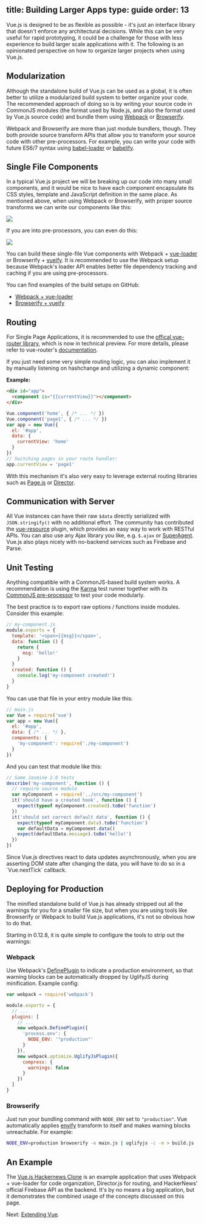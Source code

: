 title: Building Larger Apps
type: guide
order: 13
---

Vue.js is designed to be as flexible as possible - it's just an interface library that doesn't enforce any architectural decisions. While this can be very useful for rapid prototyping, it could be a challenge for those with less experience to build larger scale applications with it. The following is an opinionated perspective on how to organize larger projects when using Vue.js.

## Modularization

Although the standalone build of Vue.js can be used as a global, it is often better to utilize a modularized build system to better organize your code. The recommended approach of doing so is by writing your source code in CommonJS modules (the format used by Node.js, and also the format used by Vue.js source code) and bundle them using [Webpack](http://webpack.github.io/) or [Browserify](http://browserify.org/).

Webpack and Browserify are more than just module bundlers, though. They both provide source transform APIs that allow you to transform your source code with other pre-processors. For example, you can write your code with future ES6/7 syntax using [babel-loader](https://github.com/babel/babel-loader) or [babelify](https://github.com/babel/babelify).

## Single File Components

In a typical Vue.js project we will be breaking up our code into many small components, and it would be nice to have each component encapsulate its CSS styles, template and JavaScript definition in the same place. As mentioned above, when using Webpack or Browserify, with proper source transforms we can write our components like this:

<img src="/images/vue-component.png">

If you are into pre-processors, you can even do this:

<img src="/images/vue-component-with-pre-processors.png">

You can build these single-file Vue components with Webpack + [vue-loader](https://github.com/vuejs/vue-loader) or Browserify + [vueify](https://github.com/vuejs/vueify). It is recommended to use the Webpack setup because Webpack's loader API enables better file dependency tracking and caching if you are using pre-processors.

You can find examples of the build setups on GitHub:

- [Webpack + vue-loader](https://github.com/vuejs/vue-loader-example)
- [Browserify + vueify](https://github.com/vuejs/vueify-example)

## Routing

For Single Page Applications, it is recommended to use the [offical vue-router library](https://github.com/vuejs/vue-router), which is now in technical preview. For more details, please refer to vue-router's [documentation](http://vuejs.github.io/vue-router/).

If you just need some very simple routing logic, you can also implement it by manually listening on hashchange and utilizing a dynamic component:

**Example:**

``` html
<div id="app">
  <component is="{{currentView}}"></component>
</div>
```

``` js
Vue.component('home', { /* ... */ })
Vue.component('page1', { /* ... */ })
var app = new Vue({
  el: '#app',
  data: {
    currentView: 'home'
  }
})
// Switching pages in your route handler:
app.currentView = 'page1'
```

With this mechanism it's also very easy to leverage external routing libraries such as [Page.js](https://github.com/visionmedia/page.js) or [Director](https://github.com/flatiron/director).

## Communication with Server

All Vue instances can have their raw `$data` directly serialized with `JSON.stringify()` with no additional effort. The community has contributed the [vue-resource](https://github.com/vuejs/vue-resource) plugin, which provides an easy way to work with RESTful APIs. You can also use any Ajax library you like, e.g. `$.ajax` or [SuperAgent](https://github.com/visionmedia/superagent). Vue.js also plays nicely with no-backend services such as Firebase and Parse.

## Unit Testing

Anything compatible with a CommonJS-based build system works. A recommendation is using the [Karma](http://karma-runner.github.io/0.12/index.html) test runner together with its [CommonJS pre-processor](https://github.com/karma-runner/karma-commonjs) to test your code modularly.

The best practice is to export raw options / functions inside modules. Consider this example:

``` js
// my-component.js
module.exports = {
  template: '<span>{{msg}}</span>',
  data: function () {
    return {
      msg: 'hello!'
    }
  }
  created: function () {
    console.log('my-component created!')
  }
}
```

You can use that file in your entry module like this:

``` js
// main.js
var Vue = require('vue')
var app = new Vue({
  el: '#app',
  data: { /* ... */ },
  components: {
    'my-component': require('./my-component')
  }
})
```

And you can test that module like this:

``` js
// Some Jasmine 2.0 tests
describe('my-component', function () {  
  // require source module
  var myComponent = require('../src/my-component')
  it('should have a created hook', function () {
    expect(typeof myComponent.created).toBe('function')
  })
  it('should set correct default data', function () {
    expect(typeof myComponent.data).toBe('function')
    var defaultData = myComponent.data()
    expect(defaultData.message).toBe('hello!')
  })
})
```

<p class="tip">Since Vue.js directives react to data updates asynchronously, when you are asserting DOM state after changing the data, you will have to do so in a `Vue.nextTick` callback.</p>

## Deploying for Production

The minified standalone build of Vue.js has already stripped out all the warnings for you for a smaller file size, but when you are using tools like Browserify or Webpack to build Vue.js applications, it's not so obvious how to do that.

Starting in 0.12.8, it is quite simple to configure the tools to strip out the warnings:

### Webpack

Use Webpack's [DefinePlugin](http://webpack.github.io/docs/list-of-plugins.html#defineplugin) to indicate a production environment, so that warning blocks can be automatically dropped by UglifyJS during minification. Example config:

``` js
var webpack = require('webpack')

module.exports = {
  // ...
  plugins: [
    // ...
    new webpack.DefinePlugin({
      'process.env': {
        NODE_ENV: '"production"'
      }
    }),
    new webpack.optimize.UglifyJsPlugin({
      compress: {
        warnings: false
      }
    })
  ]
}
```

### Browserify

Just run your bundling command with `NODE_ENV` set to `"production"`. Vue automatically applies [envify](https://github.com/hughsk/envify) transform to itself and makes warning blocks unreachable. For example:

``` bash
NODE_ENV=production browserify -e main.js | uglifyjs -c -m > build.js
```

## An Example

The [Vue.js Hackernews Clone](https://github.com/yyx990803/vue-hackernews) is an example application that uses Webpack + vue-loader for code organization, Director.js for routing, and HackerNews' official Firebase API as the backend. It's by no means a big application, but it demonstrates the combined usage of the concepts discussed on this page.

Next: [Extending Vue](/guide/extending.html).
